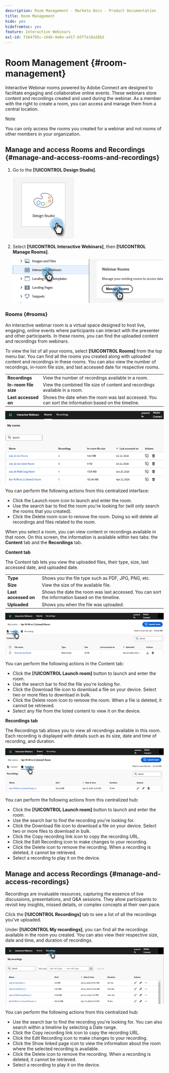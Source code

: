 ```yaml
---
description: Room Management - Marketo Docs - Product Documentation
title: Room Management
hide: yes
hidefromtoc: yes
feature: Interactive Webinars
exl-id: f164795c-c64b-4e0e-a417-b5f7e18a26b3
---
```

# Room Management {#room-management}

Interactive Webinar rooms powered by Adobe Connect are designed to facilitate engaging and collaborative online events. These webinars store content and recordings created and used during the webinar. As a member with the right to create a room, you can access and manage them from a central location.

>[!NOTE]
>
>You can only access the rooms you created for a webinar and not rooms of other members in your organization.

## Manage and access Rooms and Recordings {#manage-and-access-rooms-and-recordings}

1. Go to the **[!UICONTROL Design Studio]**.

   ![](assets/room-management-1.png)

1. Select **[!UICONTROL Interactive Webinars]**, then **[!UICONTROL Manage Rooms]**.

   ![](assets/room-management-2.png)

### Rooms {#rooms}

An interactive webinar room is a virtual space designed to host live, engaging, online events where participants can interact with the presenter and other participants. In these rooms, you can find the uploaded content and recordings from webinars.

To view the list of all your rooms, select **[!UICONTROL Rooms]** from the top menu bar. You can find all the rooms you created along with uploaded content and recordings in these rooms. You can also view the number of recordings, in-room file size, and last accessed date for respective rooms.

<table><tbody>
  <tr>
    <td><b>Recordings</td>
    <td>View the number of recordings available in a room.</td>
  </tr>
  <tr>
    <td><b>In-room file size</td>
    <td>View the combined file size of content and recordings available in a room.</td>
  </tr>
  <tr>
    <td><b>Last accessed on</td>
    <td>Shows the date when the room was last accessed. You can sort the information based on the timeline.</td>
  </tr>
</tbody>
</table>

   ![](assets/room-management-3.png)

You can perform the following actions from this centralized interface:

* Click the Launch room icon to launch and enter the room.
* Use the search bar to find the room you're looking for (will only search the rooms that you created).
* Click the Delete room icon to remove the room. Doing so will delete all recordings and files related to the room.

When you select a room, you can view content or recordings available in that room. On this screen, the information is available within two tabs: the **Content** tab and the **Recordings** tab.

**Content tab**

The Content tab lets you view the uploaded files, their type, size, last accessed date, and uploaded date.

<table><tbody>
  <tr>
    <td><b>Type</td>
    <td>Shows you the file type such as PDF, JPG, PNG, etc.</td>
  </tr>
  <tr>
    <td><b>Size</td>
    <td>View the size of the available file.</td>
  </tr>
  <tr>
    <td><b>Last accessed on</td>
    <td>Shows the date the room was last accessed. You can sort the information based on the timeline.</td>
  </tr>
  <tr>
    <td><b>Uploaded</td>
    <td>Shows you when the file was uploaded.</td>
  </tr>
</tbody>
</table>
 
   ![](assets/room-management-4.png)

You can perform the following actions in the Content tab:

* Click the **[!UICONTROL Launch room]** button to launch and enter the room.
* Use the search bar to find the file you're looking for.
* Click the Download file icon to download a file on your device. Select two or more files to download in bulk.
* Click the Delete room icon to remove the room. When a file is deleted, it cannot be retrieved.
* Select any file from the listed content to view it on the device.

**Recordings tab**

The Recordings tab allows you to view all recordings available in this room. Each recording is displayed with details such as its size, date and time of recording, and duration.

   ![](assets/room-management-5.png)

You can perform the following actions from this centralized hub:

* Click the **[!UICONTROL Launch room]** button to launch and enter the room.
* Use the search bar to find the recording you're looking for.
* Click the Download file icon to download a file on your device. Select two or more files to download in bulk.
* Click the Copy recording link icon to copy the recording URL.
* Click the Edit Recording icon to make changes to your recording.
* Click the Delete icon to remove the recording. When a recording is deleted, it cannot be retrieved.
* Select a recording to play it on the device.

## Manage and access Recordings {#manage-and-access-recordings}

Recordings are invaluable resources, capturing the essence of live discussions, presentations, and Q&A sessions. They allow participants to revisit key insights, missed details, or complex concepts at their own pace.

Click the **[!UICONTROL Recordings]** tab to see a list of all the recordings you've uploaded.

Under **[!UICONTROL My recordings]**, you can find all the recordings available in the room you created. You can also view their respective size, date and time, and duration of recordings. 

   ![](assets/room-management-6.png)

You can perform the following actions from this centralized hub:

* Use the search bar to find the recording you're looking for. You can also search within a timeline by selecting a Date range.
* Click the Copy recording link icon to copy the recording URL.
* Click the Edit Recording icon to make changes to your recording.
* Click the Show linked page icon to view the information about the room where the selected recording is available.
* Click the Delete icon to remove the recording. When a recording is deleted, it cannot be retrieved.
* Select a recording to play it on the device.
